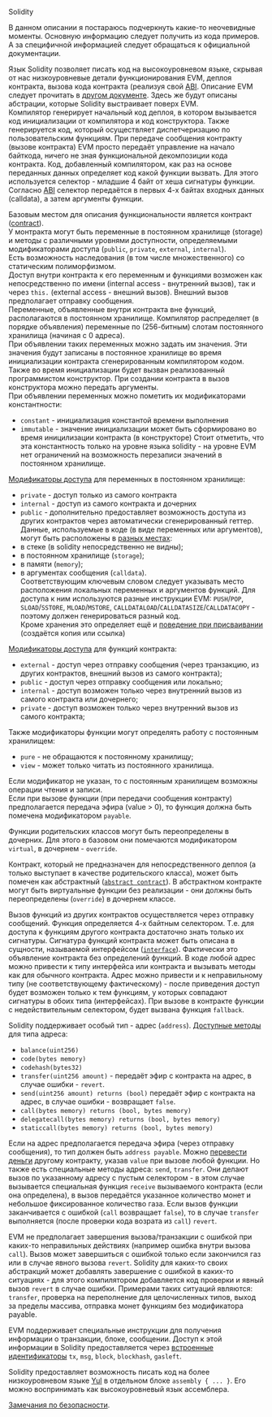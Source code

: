 Solidity

В данном описании я постараюсь подчеркнуть какие-то неочевидные моменты. Основную информацию следует получить из кода примеров. А за специфичной информацией следует обращаться к официальной документации.

Язык Solidity позволяет писать код на высокоуровневом языке, скрывая от нас низкоуровневые детали функционирования EVM, деплоя контракта, вызова кода контракта (реализуя свой [ABI](https://docs.soliditylang.org/en/latest/abi-spec.html). Описание EVM следует прочитать в [другом документе](./ethereum_intro.txt). Здесь же будут описаны абстрации, которые Solidity выстраивает поверх EVM.  
Компилятор генерирует начальный код деплоя, в котором вызывается код инициализации от компилятора и код конструктора. Также генерируется код, который осуществляет диспетчеризацию по пользовательским функциям. При передаче сообщения контракту (вызове контракта) EVM просто передаёт управление на начало байткода, ничего не зная функциональной декомпозиции кода контракта. Код, добавленный компилятором, как раз на основе переданных данных определяет код какой функции вызвать. Для этого используется селектор - младшие 4 байт от хеша сигнатуры функции. Согласно [ABI](https://docs.soliditylang.org/en/latest/abi-spec.html#function-selector-and-argument-encoding) селектор передаётся в первых 4-х байтах входных данных (calldata), а затем аргументы функции.

Базовым местом для описания функциональности является контракт ([contract](https://docs.soliditylang.org/en/develop/structure-of-a-contract.html)).  
У монтракта могут быть переменные в постоянном хранилище (storage) и методы с различными уровнями доступности, определяемыми модификаторами доступа (`public`, `private`, `external`, `internal`).  
Есть возможность наследования (в том числе множественного) со статическим полиморфизмом.  
Доступ внутри контракта к его переменным и функциями возможен как непосредственно по имени (internal access - внутренний вызов), так и через `this.` (external access - внешний вызов). Внешний вызов предполагает отправку сообщения.  
Переменные, объявленные внутри контракта вне функций, располагаются в постоянном хранилище. Компилятор распределяет (в порядке объявления) переменные по (256-битным) слотам постоянного хранилища (начиная с 0 адреса).  
При объявлении таких переменных можно задать им значения. Эти значения будут записаны в постоянное хранилище во время инициализации контракта сгенерированным компилятором кодом. Также во время инициализации будет вызван реализованный программистом конструктор. При создании контракта в вызов конструктора можно передать аргументы.  
При объявлении переменных можно пометить их модификаторами константности:
- `constant`	- инициализация константой времени выполнения
- `immutable`	- значение инициализации может быть сформировано во время иницилизации контракта (в конструкторе)
Стоит отметить, что эта константность только на уровне языка solidity - на уровне EVM нет ограничений на возможность перезаписи значений в постоянном хранилище.

[Модификаторы доступа](https://docs.soliditylang.org/en/develop/contracts.html#state-variable-visibility) для переменных в постоянном хранилище:
- `private`	- доступ только из самого контракта
- `internal`	- доступ из самого контракта и дочерних
- `public`	- дополнительно предоставляет возможность доступа из других контрактов через автоматически сгенерированный геттер.  
Данные, используемые в коде (в виде переменных или аргументов), могут быть расположены в [разных местах](https://docs.soliditylang.org/en/develop/types.html#data-location):
- в стеке (в solidity непосредственно не видны);
- в постоянном хранилище (`storage`);
- в памяти (`memory`);
- в аргументах сообщения (`calldata`).\
Соответствующим ключевым словом следует указывать место расположения локальных переменных и аргументов функций. Для доступа к ним используются разные инструкции EVM: `PUSH`/`POP`, `SLOAD`/`SSTORE`, `MLOAD`/`MSTORE`, `CALLDATALOAD`/`CALLDATASIZE`/`CALLDATACOPY` - поэтому должен генерироваться разный код.  
Кроме хранения это определяет ещё и [поведение при присваивании](https://docs.soliditylang.org/en/develop/types.html#data-location-and-assignment-behavior) (создаётся копия или ссылка)

[Модификаторы доступа](https://docs.soliditylang.org/en/develop/contracts.html#function-visibility) для функций контракта:
- `external`	- доступ через отправку сообщения (через транзакцию, из других контрактов, внешний вызов из самого контракта);
- `public`	- доступ через отправку сообщения или локально;
- `internal`	- доступ возможен только через внутренний вызов из самого контракта или дочернего;
- `private`	- доступ возможен только через внутренний вызов из самого контракта;

Также модификаторы функции могут определять работу с постоянным хранилищем:
- `pure`	- не обращаются к постоянному хранилищу;
- `view`	- может только читать из постоянного хранилища.

Если модификатор не указан, то с постоянным хранилищем возможны операции чтения и записи.  
Если при вызове функции (при передачи сообщения контракту) предполагается передача эфира (value > 0), то функция должна быть помечена модификатором `payable`.

Функции родительских классов могут быть переопределены в дочерних. Для этого в базовом они помечаются модификатором `virtual`, в дочернем - `override`.

Контракт, который не предназначен для непосредственного деплоя (а только выступает в качестве родительского класса), может быть помечен как абстрактный ([`abstract contract`](https://docs.soliditylang.org/en/develop/contracts.html#abstract-contracts)). В абстрактном контракте могут быть виртуальные функции без реализации - они должны быть переопределены (`override`) в дочернем классе.

Вызов функций из других контрактов осуществляется через отправку сообщений. Функция определяется 4-х байтным селектором. Т.е. для доступа к функциям другого контракта достаточно знать только их сигнатуры. Сигнатура функций контракта может быть описана в сущности, называемой интерфейсом ([`interface`](https://docs.soliditylang.org/en/develop/contracts.html#interfaces)). Фактически это объявление контракта без определений функций. В коде любой адрес можно привести к типу интерфейса или контракта и вызывать методы как для обычного контракта. Адрес можно привести и к неправильному типу (не соответствующему фактическому) - после приведения доступ будет возможен только к тем функциям, у которых совпадают сигнатуры в обоих типа (интерфейсах). При вызове в контракте функции с недействительным селектором, будет вызвана функция `fallback`.

Solidity поддерживает особый тип - адрес (`address`). [Доступные методы](https://docs.soliditylang.org/en/develop/units-and-global-variables.html#members-of-address-types) для типа адреса:
- `balance(uint256)`
- `code(bytes memory)`
- `codehash(bytes32)`
- `transfer(uint256 amount)`	- передаёт эфир с контракта на адрес, в случае ошибки - `revert`.
- `send(uint256 amount) returns (bool)` передаёт эфир с контракта на адрес, в случае ошибки - возвращает `false`.
- `call(bytes memory) returns (bool, bytes memory)`
- `delegatecall(bytes memory) returns (bool, bytes memory)`
- `staticcall(bytes memory) returns (bool, bytes memory)`

Если на адрес предполагается передача эфира (через отправку сообщения), то тип должен быть `address payable`. Можно [перевести деньги](https://solidity-by-example.org/sending-ether/) другому контракту, указав `value` при вызове любой функции. Но также есть специальные методы адреса: `send`, `transfer`. Они делают вызов по указанному адресу с пустым селектором - в этом случае вызывается специальная функция `receive` вызываемого контракта (если она определена), в вызов передаётся указанное количество монет и небольшое фиксированное количество газа. Если вызов функции заканчивается с ошибкой (`call` возвращает `false`), то в случае `transfer` выполняется (после проверки кода возрата из `call`) `revert`.

EVM не предполагает завершения вызова/транзакции с ошибкой при каких-то неправильных действиях (например ошибка внутри вызова `call`). Вызов может завершиться с ошибкой только если закончился газ или в случае явного вызова `revert`. Solidity для каких-то своих абстракций может добавлять завершение с ошибкой в каких-то ситуациях - для этого компилятором добавляется код проверки и явный вызов `revert` в случае ошибки. Примерами таких ситуаций являются: `transfer`, проверка на переполнение для целочисленных типов, выход за пределы массива, отправка монет функциям без модификатора payable.

EVM поддерживает специальные инструкции для получения информации о транзакции, блоке, сообщении. Доступ к этой информации в Solidity предоставляется через [встроенные идентификаторы](https://docs.soliditylang.org/en/develop/units-and-global-variables.html) `tx`, `msg`, `block`, `blockhash`, `gasleft`.

Solidity предоставляет возможность писать код на более низкоуровневом языке [Yul](https://docs.soliditylang.org/en/develop/assembly.html) в отдельном блоке `assembly { ... }`. Его можно воспринимать как высокоуровневый язык ассемблера.

[Замечания по безопасности](https://docs.soliditylang.org/en/latest/security-considerations.html).